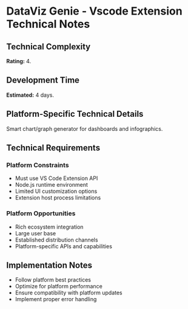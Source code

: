 # DataViz Genie - Vscode Extension Technical Notes

## Technical Complexity
**Rating:** 4.

## Development Time
**Estimated:** 4 days.

## Platform-Specific Technical Details
Smart chart/graph generator for dashboards and infographics.

## Technical Requirements

### Platform Constraints
- Must use VS Code Extension API
- Node.js runtime environment
- Limited UI customization options
- Extension host process limitations

### Platform Opportunities
- Rich ecosystem integration
- Large user base
- Established distribution channels
- Platform-specific APIs and capabilities

## Implementation Notes
- Follow platform best practices
- Optimize for platform performance
- Ensure compatibility with platform updates
- Implement proper error handling

